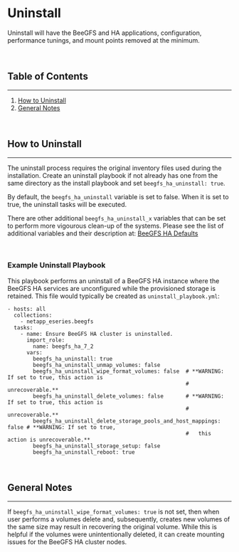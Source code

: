 # Uninstall
Uninstall will have the BeeGFS and HA applications, configuration, performance tunings, and mount points removed at 
the minimum.

<br>

## Table of Contents
------------
1. [How to Uninstall](#how-to-uninstall)
2. [General Notes](#general-notes)

<br>

<a name="how-to-uninstall"></a>
## How to Uninstall
------------
The uninstall process requires the original inventory files used during the installation. Create an uninstall playbook 
if not already has one from the same directory as the install playbook and set `beegfs_ha_uninstall: true`.

By default, the `beegfs_ha_uninstall` variable is set to false. When it is set to true, the uninstall tasks will be 
executed. 

There are other additional `beegfs_ha_uninstall_x` variables that can be set to perform more vigourous clean-up of the 
systems. Please see the list of additional variables and their description at: 
[BeeGFS HA Defaults](../defaults/main.yml)

<br>

### Example Uninstall Playbook
This playbook performs an uninstall of a BeeGFS HA instance where the BeeGFS HA services are unconfigured while the
provisioned storage is retained. This file would typically be created as `uninstall_playbook.yml`:

    - hosts: all
      collections:
        - netapp_eseries.beegfs
      tasks:
        - name: Ensure BeeGFS HA cluster is uninstalled.
          import_role:
            name: beegfs_ha_7_2
          vars:
            beegfs_ha_uninstall: true
            beegfs_ha_uninstall_unmap_volumes: false
            beegfs_ha_uninstall_wipe_format_volumes: false  # **WARNING: If set to true, this action is 
                                                            #   unrecoverable.**
            beegfs_ha_uninstall_delete_volumes: false       # **WARNING: If set to true, this action is 
                                                            #   unrecoverable.**
            beegfs_ha_uninstall_delete_storage_pools_and_host_mappings: false # **WARNING: If set to true, 
                                                            #   this action is unrecoverable.**
            beegfs_ha_uninstall_storage_setup: false
            beegfs_ha_uninstall_reboot: true

<br>

<a name="general-notes"></a>
## General Notes
------------
If `beegfs_ha_uninstall_wipe_format_volumes: true` is not set, then when user performs a volumes delete and, 
subsequently, creates new volumes of the same size may result in recovering the original volume. While this is helpful 
if the volumes were unintentionally deleted, it can create mounting issues for the BeeGFS HA cluster nodes.